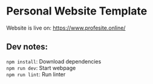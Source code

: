 # Personal Website Template

Website is live on:
https://www.profesite.online/

## Dev notes:
`npm install`: Download dependencies\
`npm run dev`: Start webpage\
`npm run lint`: Run linter
